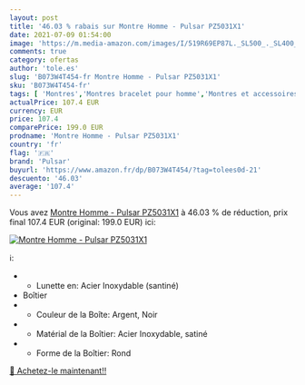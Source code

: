 ```yaml
---
layout: post
title: '46.03 % rabais sur Montre Homme - Pulsar PZ5031X1'
date: 2021-07-09 01:54:00
image: 'https://m.media-amazon.com/images/I/519R69EP87L._SL500_._SL400_.jpg'
comments: true
category: ofertas
author: 'tole.es'
slug: 'B073W4T454-fr Montre Homme - Pulsar PZ5031X1'
sku: 'B073W4T454-fr'
tags: [ 'Montres','Montres bracelet pour homme','Montres et accessoires','Montres homme','pulsar', ]
actualPrice: 107.4 EUR
currency: EUR
price: 107.4
comparePrice: 199.0 EUR
prodname: 'Montre Homme - Pulsar PZ5031X1'
country: 'fr'
flag: '🇫🇷'
brand: 'Pulsar'
buyurl: 'https://www.amazon.fr/dp/B073W4T454/?tag=tolees0d-21'
descuento: '46.03'
average: '107.4'
---
```


Vous avez [Montre Homme - Pulsar PZ5031X1](https://www.amazon.fr/dp/B073W4T454/?tag=tolees0d-21)  à  46.03 % de réduction, prix final  107.4 EUR (original: 199.0 EUR) ici:

[![Montre Homme - Pulsar PZ5031X1](https://m.media-amazon.com/images/I/519R69EP87L._SL500_._SL400_.jpg)](https://www.amazon.fr/dp/B073W4T454/?tag=tolees0d-21)

ℹ️:

- - Lunette en: Acier Inoxydable (santiné)
- Boîtier
- - Couleur de la Boîte: Argent, Noir
- - Matérial de la Boîtier: Acier Inoxydable, satiné
- - Forme de la Boîtier: Rond

[🛒 Achetez-le maintenant!!](https://www.amazon.fr/dp/B073W4T454/?tag=tolees0d-21)
